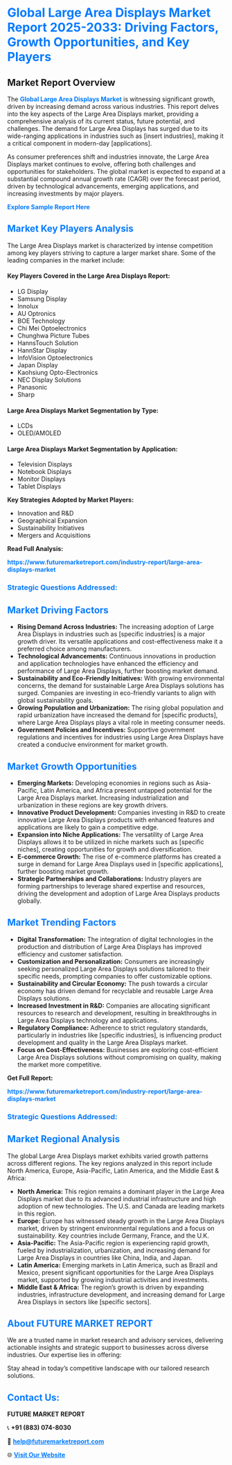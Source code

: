 <h1 style="color: #007BFF;">Global Large Area Displays Market Report 2025-2033: Driving Factors, Growth Opportunities, and Key Players</h1>

<section id="overview">
<h2>Market Report Overview</h2>
<p>The <a href="https://www.futuremarketreport.com/industry-report/large-area-displays-market" style="color: #007BFF; text-decoration: none;"><strong>Global Large Area Displays Market</strong></a> is witnessing significant growth, driven by increasing demand across various industries. This report delves into the key aspects of the Large Area Displays market, providing a comprehensive analysis of its current status, future potential, and challenges. The demand for Large Area Displays has surged due to its wide-ranging applications in industries such as [insert industries], making it a critical component in modern-day [applications].</p>
<p>As consumer preferences shift and industries innovate, the Large Area Displays market continues to evolve, offering both challenges and opportunities for stakeholders. The global market is expected to expand at a substantial compound annual growth rate (CAGR) over the forecast period, driven by technological advancements, emerging applications, and increasing investments by major players.</p>
</section>

<section id="overview">
<p><a href="https://www.futuremarketreport.com/request-sample/reportId=63517" style="color: #007BFF; text-decoration: none;"><strong>Explore Sample Report Here</strong></a></p>
</section>

<section id="key-players">
<h2 style="color: #007BFF;">Market Key Players Analysis</h2>
<p>The Large Area Displays market is characterized by intense competition among key players striving to capture a larger market share. Some of the leading companies in the market include:</p>
<h4>Key Players Covered in the Large Area Displays Report:</h4>
<ul><li>LG Display</li><li>Samsung Display</li><li>Innolux</li><li>AU Optronics</li><li>BOE Technology</li><li>Chi Mei Optoelectronics</li><li>Chunghwa Picture Tubes</li><li>HannsTouch Solution</li><li>HannStar Display</li><li>InfoVision Optoelectronics</li><li>Japan Display</li><li>Kaohsiung Opto-Electronics</li><li>NEC Display Solutions</li><li>Panasonic</li><li>Sharp</li></ul>
<h4>Large Area Displays Market Segmentation by Type:</h4>
<ul><li>LCDs</li><li>OLED/AMOLED</li></ul>

<h4>Large Area Displays Market Segmentation by Application:</h4>
<ul><li>Television Displays</li><li>Notebook Displays</li><li>Monitor Displays</li><li>Tablet Displays</li></ul>
<p><strong>Key Strategies Adopted by Market Players:</strong></p>
<ul>
<li>Innovation and R&D</li>
<li>Geographical Expansion</li>
<li>Sustainability Initiatives</li>
<li>Mergers and Acquisitions</li>
</ul>
</section>

<section>
<p><strong>Read Full Analysis: </strong></p><a href="https://www.futuremarketreport.com/industry-report/large-area-displays-market" style="color: #007BFF; text-decoration: none;"><strong>https://www.futuremarketreport.com/industry-report/large-area-displays-market</strong></a>
<h3 style="color: #007BFF;">Strategic Questions Addressed:</h3>
</section>

<section id="driving-factors">
<h2 style="color: #007BFF;">Market Driving Factors</h2>
<ul>
<li><strong>Rising Demand Across Industries:</strong> The increasing adoption of Large Area Displays in industries such as [specific industries] is a major growth driver. Its versatile applications and cost-effectiveness make it a preferred choice among manufacturers.</li>
<li><strong>Technological Advancements:</strong> Continuous innovations in production and application technologies have enhanced the efficiency and performance of Large Area Displays, further boosting market demand.</li>
<li><strong>Sustainability and Eco-Friendly Initiatives:</strong> With growing environmental concerns, the demand for sustainable Large Area Displays solutions has surged. Companies are investing in eco-friendly variants to align with global sustainability goals.</li>
<li><strong>Growing Population and Urbanization:</strong> The rising global population and rapid urbanization have increased the demand for [specific products], where Large Area Displays plays a vital role in meeting consumer needs.</li>
<li><strong>Government Policies and Incentives:</strong> Supportive government regulations and incentives for industries using Large Area Displays have created a conducive environment for market growth.</li>
</ul>
</section>

<section id="growth-opportunities">
<h2 style="color: #007BFF;">Market Growth Opportunities</h2>
<ul>
<li><strong>Emerging Markets:</strong> Developing economies in regions such as Asia-Pacific, Latin America, and Africa present untapped potential for the Large Area Displays market. Increasing industrialization and urbanization in these regions are key growth drivers.</li>
<li><strong>Innovative Product Development:</strong> Companies investing in R&D to create innovative Large Area Displays products with enhanced features and applications are likely to gain a competitive edge.</li>
<li><strong>Expansion into Niche Applications:</strong> The versatility of Large Area Displays allows it to be utilized in niche markets such as [specific niches], creating opportunities for growth and diversification.</li>
<li><strong>E-commerce Growth:</strong> The rise of e-commerce platforms has created a surge in demand for Large Area Displays used in [specific applications], further boosting market growth.</li>
<li><strong>Strategic Partnerships and Collaborations:</strong> Industry players are forming partnerships to leverage shared expertise and resources, driving the development and adoption of Large Area Displays products globally.</li>
</ul>
</section>

<section id="trending-factors">
<h2 style="color: #007BFF;">Market Trending Factors</h2>
<ul>
<li><strong>Digital Transformation:</strong> The integration of digital technologies in the production and distribution of Large Area Displays has improved efficiency and customer satisfaction.</li>
<li><strong>Customization and Personalization:</strong> Consumers are increasingly seeking personalized Large Area Displays solutions tailored to their specific needs, prompting companies to offer customizable options.</li>
<li><strong>Sustainability and Circular Economy:</strong> The push towards a circular economy has driven demand for recyclable and reusable Large Area Displays solutions.</li>
<li><strong>Increased Investment in R&D:</strong> Companies are allocating significant resources to research and development, resulting in breakthroughs in Large Area Displays technology and applications.</li>
<li><strong>Regulatory Compliance:</strong> Adherence to strict regulatory standards, particularly in industries like [specific industries], is influencing product development and quality in the Large Area Displays market.</li>
<li><strong>Focus on Cost-Effectiveness:</strong> Businesses are exploring cost-efficient Large Area Displays solutions without compromising on quality, making the market more competitive.</li>
</ul>
</section>

<section>
<p><strong>Get Full Report: </strong></p><a href="https://www.futuremarketreport.com/industry-report/large-area-displays-market" style="color: #007BFF; text-decoration: none;"><strong>https://www.futuremarketreport.com/industry-report/large-area-displays-market</strong></a>
<h3 style="color: #007BFF;">Strategic Questions Addressed:</h3>
</section>


<section id="regional-analysis">
<h2 style="color: #007BFF;">Market Regional Analysis</h2>
<p>The global Large Area Displays market exhibits varied growth patterns across different regions. The key regions analyzed in this report include North America, Europe, Asia-Pacific, Latin America, and the Middle East & Africa:</p>
<ul>
<li><strong>North America:</strong> This region remains a dominant player in the Large Area Displays market due to its advanced industrial infrastructure and high adoption of new technologies. The U.S. and Canada are leading markets in this region.</li>
<li><strong>Europe:</strong> Europe has witnessed steady growth in the Large Area Displays market, driven by stringent environmental regulations and a focus on sustainability. Key countries include Germany, France, and the U.K.</li>
<li><strong>Asia-Pacific:</strong> The Asia-Pacific region is experiencing rapid growth, fueled by industrialization, urbanization, and increasing demand for Large Area Displays in countries like China, India, and Japan.</li>
<li><strong>Latin America:</strong> Emerging markets in Latin America, such as Brazil and Mexico, present significant opportunities for the Large Area Displays market, supported by growing industrial activities and investments.</li>
<li><strong>Middle East & Africa:</strong> The region’s growth is driven by expanding industries, infrastructure development, and increasing demand for Large Area Displays in sectors like [specific sectors].</li>
</ul>
</section>

<footer>
<h2 style="color: #007BFF;">About FUTURE MARKET REPORT</h2>
<p>We are a trusted name in market research and advisory services, delivering actionable insights and strategic support to businesses across diverse industries. Our expertise lies in offering:</p>

<p>Stay ahead in today’s competitive landscape with our tailored research solutions.</p>

<h2 style="color: #007BFF;">Contact Us:</h2>
<p><strong>FUTURE MARKET REPORT</strong></p>
<p>📞 <strong>+91 (883) 074-8030</strong></p>
<p>📧 <strong><a href="mailto:help@futuremarketreport.com" style="color: #007BFF;">help@futuremarketreport.com</a></strong></p>
<p>🌐 <strong><a href="https://www.futuremarketreport.com/" style="color: #007BFF;">Visit Our Website</a></strong></p>
</footer>